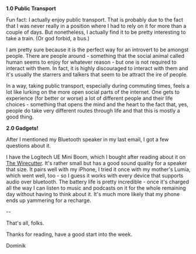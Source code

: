 **1.0 Public Transport**
 
Fun fact: I actually enjoy public transport. That is probably due to the fact that I was never really in a position where I had to rely on it for more than a couple of days. But nonetheless, I actually find it to be pretty interesting to take a train. (Or god forbid, a bus.) 
 
I am pretty sure because it is the perfect way for an introvert to be amongst people. There are people around - something that the social animal called human seems to enjoy for whatever reason - but one is not required to interact with them. In fact, it is highly discouraged to interact with them and it's usually the starrers and talkers that seem to be attract the ire of people.
 
 
In a way, taking public transport, especially during commuting times, feels a lot like lurking on the more open social parts of the internet. One gets to experience (for better or worse) a lot of different people and their life choices - something that opens the mind and the heart to the fact that, yes, people do take very different routes through life and that this is mostly a good thing.
 
**2.0 Gadgets!**
 
After I mentioned my Bluetooth speaker in my last email, I got a few questions about it.
 
I have the Logitech UE Mini Boom, which I bought after reading about it on [The Wirecutter](http://thewirecutter.com/reviews/best-bluetooth-speaker/). It's rather small but has a good sound quality for a speaker that size. It pairs well with my iPhone, I tried it once with my mother's Lumia, which went well, too - so I guess it works with every device that supports audio over bluetooth. The battery life is pretty incredible - once it's charged all the way I can listen to music and podcasts on it for the whole remaining day without having to think about it. It's much more likely that my phone ends up yammering for a recharge.
 
--
 
That's all, folks.
 
Thanks for reading, have a good start into the week.
 
Dominik